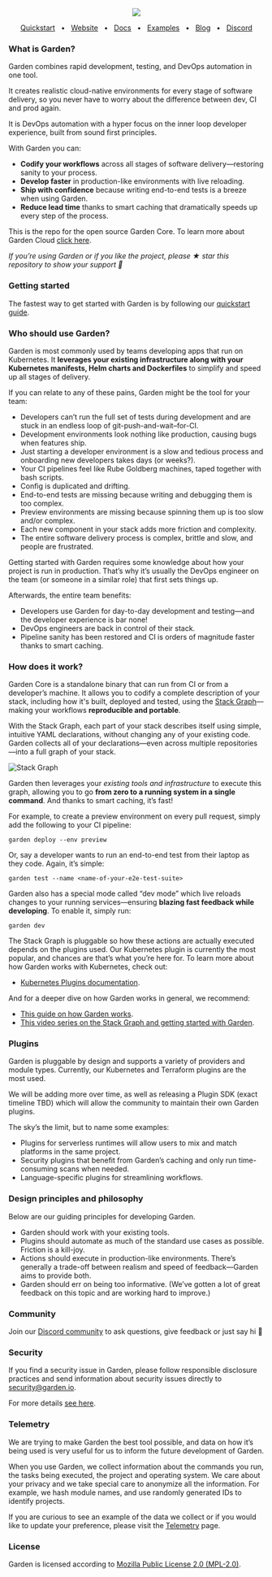 <p align="center">
  <img src="docs/logo.png" align="center">
</p>
<div align="center">
  <a href="https://docs.garden.io/basics/5-min-quickstart/?utm_source=github">Quickstart</a>
  <span>&nbsp;&nbsp;•&nbsp;&nbsp;</span>
  <a href="https://garden.io/?utm_source=github">Website</a>
  <span>&nbsp;&nbsp;•&nbsp;&nbsp;</span>
  <a href="https://docs.garden.io/?utm_source=github">Docs</a>
  <span>&nbsp;&nbsp;•&nbsp;&nbsp;</span>
  <a href="https://github.com/garden-io/garden/tree/0.12.58/examples">Examples</a>
  <span>&nbsp;&nbsp;•&nbsp;&nbsp;</span>
  <a href="https://garden.io/blog/?utm_source=github">Blog</a>
  <span>&nbsp;&nbsp;•&nbsp;&nbsp;</span>
  <a href="https://discord.gg/FrmhuUjFs6">Discord</a>
</div>

### **What is Garden?**

Garden combines rapid development, testing, and DevOps automation in one tool.

It creates realistic cloud-native environments for every stage of software delivery, so you never have to worry about the difference between dev, CI and prod again.

It is DevOps automation with a hyper focus on the inner loop developer experience, built from sound first principles.

With Garden you can:

- **Codify your workflows** across all stages of software delivery—restoring sanity to your process.
- **Develop faster** in production-like environments with live reloading.
- **Ship with confidence** because writing end-to-end tests is a breeze when using Garden.
- **Reduce lead time** thanks to smart caching that dramatically speeds up every step of the process.

This is the repo for the open source Garden Core. To learn more about Garden Cloud [click here](https://cloud.docs.garden.io/).

_If you’re using Garden or if you like the project, please ★ star this repository to show your support 💖_

### **Getting started**

The fastest way to get started with Garden is by following our [quickstart guide](https://docs.garden.io/basics/quickstart).

### **Who should use Garden?**

Garden is most commonly used by teams developing apps that run on Kubernetes. It **leverages your existing infrastructure along with your Kubernetes manifests, Helm charts and Dockerfiles** to simplify and speed up all stages of delivery.

If you can relate to any of these pains, Garden might be the tool for your team:

- Developers can’t run the full set of tests during development and are stuck in an endless loop of git-push-and-wait–for-CI.
- Development environments look nothing like production, causing bugs when features ship.
- Just starting a developer environment is a slow and tedious process and onboarding new developers takes days (or weeks?).
- Your CI pipelines feel like Rube Goldberg machines, taped together with bash scripts.
- Config is duplicated and drifting.
- End-to-end tests are missing because writing and debugging them is too complex.
- Preview environments are missing because spinning them up is too slow and/or complex.
- Each new component in your stack adds more friction and complexity.
- The entire software delivery process is complex, brittle and slow, and people are frustrated.

Getting started with Garden requires some knowledge about how your project is run in production. That’s why it’s usually the DevOps engineer on the team (or someone in a similar role) that first sets things up.

Afterwards, the entire team benefits:

- Developers use Garden for day-to-day development and testing—and the developer experience is bar none!
- DevOps engineers are back in control of their stack.
- Pipeline sanity has been restored and CI is orders of magnitude faster thanks to smart caching.

### **How does it work?**

Garden Core is a standalone binary that can run from CI or from a developer’s machine. It allows you to codify a complete description of your stack, including how it's built, deployed and tested, using the [Stack Graph](https://docs.garden.io/basics/stack-graph)—making your workflows **reproducible and portable**.

With the Stack Graph, each part of your stack describes itself using simple, intuitive YAML declarations, without changing any of your existing code. Garden collects all of your declarations—even across multiple repositories—into a full graph of your stack.

![Stack Graph](docs/stack-graph-drawing.png)

Garden then leverages your _existing tools and infrastructure_ to execute this graph, allowing you to go **from zero to a running system in a single command**. And thanks to smart caching, it’s fast!

For example, to create a preview environment on every pull request, simply add the following to your CI pipeline:

```console
garden deploy --env preview
```

Or, say a developer wants to run an end-to-end test from their laptop as they code. Again, it’s simple:

```console
garden test --name <name-of-your-e2e-test-suite>
```

Garden also has a special mode called “dev mode” which live reloads changes to your running services—ensuring **blazing fast feedback while developing**. To enable it, simply run:

```console
garden dev
```

The Stack Graph is pluggable so how these actions are actually executed depends on the plugins used. Our Kubernetes plugin is currently the most popular, and chances are that’s what you’re here for. To learn more about how Garden works with Kubernetes, check out:

- [Kubernetes Plugins documentation](https://docs.garden.io/guides/remote-kubernetes).

And for a deeper dive on how Garden works in general, we recommend:

- [This guide on how Garden works](https://docs.garden.io/basics/how-garden-works).
- [This video series on the Stack Graph and getting started with Garden](https://www.youtube.com/watch?app=desktop&v=3gMJWGV0WE8).

### **Plugins**

Garden is pluggable by design and supports a variety of providers and module types. Currently, our Kubernetes and Terraform plugins are the most used.

We will be adding more over time, as well as releasing a Plugin SDK (exact timeline TBD) which will allow the community to maintain their own Garden plugins.

The sky’s the limit, but to name some examples:

- Plugins for serverless runtimes will allow users to mix and match platforms in the same project.
- Security plugins that benefit from Garden’s caching and only run time-consuming scans when needed.
- Language-specific plugins for streamlining workflows.

### **Design principles and philosophy**

Below are our guiding principles for developing Garden.

- Garden should work with your existing tools.
- Plugins should automate as much of the standard use cases as possible. Friction is a kill-joy.
- Actions should execute in production-like environments. There’s generally a trade-off between realism and speed of feedback—Garden aims to provide both.
- Garden should err on being too informative. (We’ve gotten a lot of great feedback on this topic and are working hard to improve.)

### **Community**

Join our [Discord community](https://discord.gg/FrmhuUjFs6) to ask questions, give feedback or just say hi 🙂

### **Security**

If you find a security issue in Garden, please follow responsible disclosure practices and send information about security issues directly to security@garden.io.

For more details [see here](https://github.com/garden-io/garden/blob/main/SECURITY.md).

### **Telemetry**

We are trying to make Garden the best tool possible, and data on how it’s being used is very useful for us to inform the future development of Garden.

When you use Garden, we collect information about the commands you run, the tasks being executed, the project and operating system. We care about your privacy and we take special care to anonymize all the information. For example, we hash module names, and use randomly generated IDs to identify projects.

If you are curious to see an example of the data we collect or if you would like to update your preference, please visit the [Telemetry](https://docs.garden.io/misc/telemetry) page.

### **License**

Garden is licensed according to [Mozilla Public License 2.0 (MPL-2.0)](https://github.com/garden-io/garden/blob/main/LICENSE.md).
